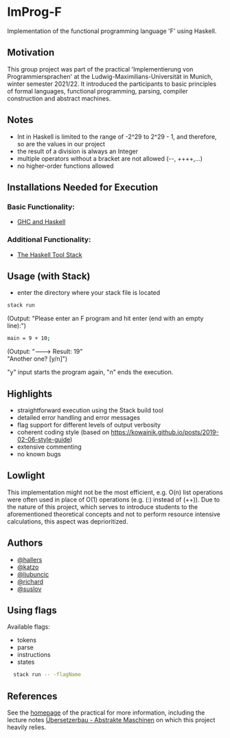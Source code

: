 # ImProg-F

Implementation of the functional programming language 'F' using Haskell. 


## Motivation

This group project was part of the practical 'Implementierung von Programmiersprachen' at the Ludwig-Maximilians-Universität in Munich, winter semester 2021/22. It introduced the participants to basic principles of formal languages, functional programming, parsing, compiler construction and abstract machines.

## Notes

- Int in Haskell is limited to the range of -2^29 to 2^29 - 1, and therefore, so are the values in our project
- the result of a division is always an Integer
- multiple operators without a bracket are not allowed (--, ++++,...)
- no higher-order functions allowed


##  Installations Needed for Execution 

### Basic Functionality:

- [GHC and Haskell](https://www.haskell.org/downloads/)

### Additional Functionality:

- [The Haskell Tool Stack](https://www.haskell.org/downloads/)

## Usage (with Stack)

- enter the directory where your stack file is located
```bash
stack run
```
(Output: "Please enter an F program and hit enter (end with an empty line):")
```bash
main = 9 + 10;

```
(Output:  "---> Result: 19"  
          "Another one? [y/n]")      

"y" input starts the program again, "n" ends the execution.


## Highlights

- straightforward execution using the Stack build tool
- detailed error handling and error messages
- flag support for different levels of output verbosity
- coherent coding style (based on https://kowainik.github.io/posts/2019-02-06-style-guide)
- extensive commenting
- no known bugs


## Lowlight

This implementation might not be the most efficient, e.g. O(n) list operations were often used in place of O(1) operations (e.g. (:) instead of (++)). Due to the nature of this project, which serves to introduce students to the aforementioned theoretical concepts and not to perform resource intensive calculations, this aspect was deprioritized.


## Authors

- [@hallers](https://gitlab2.cip.ifi.lmu.de/hallers)
- [@katzo](https://gitlab2.cip.ifi.lmu.de/katzo)
- [@ljubuncic](https://gitlab2.cip.ifi.lmu.de/ljubuncic)
- [@richard](https://gitlab2.cip.ifi.lmu.de/richard)
- [@suslov](https://gitlab2.cip.ifi.lmu.de/suslov)


## Using flags

Available flags:
- tokens
- parse 
- instructions
- states

```bash
  stack run -- -flagName
```

## References

See the [homepage](https://uni2work.ifi.lmu.de/course/W21/IfI/ImProg) of the practical for more information, including the lecture notes 
[Übersetzerbau - Abstrakte Maschinen](https://uni2work.ifi.lmu.de/course/W21/IfI/ImProg/file/Skript/download/bry-eisinger-uebersaetzerbau--2004.pdf) on which this project heavily relies.

